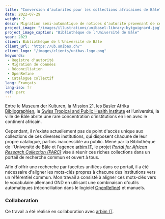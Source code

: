 ```yaml
---
title: "Conversion d'autorités pour les collections africaines de Bâle"
date: 2022-07-29
weight: 2
descr: Migration semi-automatique de notices d'autorité provenant de collections disparates vers le registre allemand GND.
project_image: "/images/illustrations/unibasel-library-bytguignard.jpg"
project_image_caption: "Bibliothèque de l'Université de Bâle"
year: 2023
client: Bibliothèque de l'Université de Bâle
client_url: "https://ub.unibas.ch/"
client_logo: "/images/clients/unibas-logo.png"
keywords: 
 - Registre d'autorité
 - Migration de données
 - Réconciliation
 - OpenRefine
 - Catalogue collectif
lang: Français
lang-iso: fr
ref: parc
---
```


Entre le [Museum der Kulturen](https://www.museums.ch/org/fr/Museum-der-Kulturen), la [Mission 21](https://www.mission-21.org/fr/), 
les [Basler Afrika Bibliographien](https://www.baslerafrika.ch/about-the-library/), 
le [Swiss Tropical and Public Health Institute](https://www.swisstph.ch/en/) et l’université,
la ville de Bâle abrite une rare concentration d'institutions en lien avec le continent africain.

Cependant, il n'existe actuellement pas de point d'accès unique aux collections de ces diverses institutions, qui disposent chacune de leur propre catalogue,
parfois inaccessible au public. Mené par la Bibliothèque de l'Université de Bâle et l'agence [arbim IT](https://arbim.ch/projets/basler-afrika-portal/),
le projet [_Portal for African Research Collection (PARC)_](https://parc-portal.org) vise à réunir ces riches collections dans un portail de recherche commun et ouvert à tous.

Afin d'offrir une recherche par facettes unifiées dans ce portail, il a été nécessaire d'aligner 
les mots-clés propres à chacune des institutions vers un référentiel commun.
Mon travail a consisté à aligner ces mots-clés vers le vocabulaire allemand GND en utilisant une combinaison d'outils
automatiques (réconciliation dans le logiciel [OpenRefine](https://openrefine.org/)) et manuels.

### Collaboration

Ce travail a été réalisé en collaboration avec [arbim IT](https://arbim.ch/projets/basler-afrika-portal/).